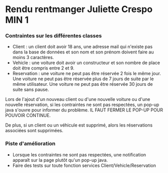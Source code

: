 # Rendu rentmanger Juliette Crespo MIN 1

### Contraintes sur les différentes classes
- Client : un client doit avoir 18 ans, une adresse mail qui n'existe pas dans la base de données et son nom et son prénom doivent faire au moins 3 caractères.
- Vehicle : une voiture doit avoir un constructeur et son nombre de place doit être compris entre 2 et 9.
- Reservation : une voiture ne peut pas être réservée 2 fois le même jour. Une voiture ne peut pas être réservée plus de 7 jours de suite par le même utilisateur. Une voiture ne peut pas être réservée 30 jours de suite sans pause.

Lors de l'ajout d'un nouveau client ou d'une nouvelle voiture ou d'une nouvelle réservation, si les contraintes ne sont pas respectées, un pop-up java s'ouvre pour informer du problème. 
IL FAUT FERMER LE POP-UP POUR POUVOIR CONTINUE.

De plus, si un client ou un véhicule est supprimé, alors les réservations associées sont supprimées.

### Piste d'amélioration
- Lorsque les contraintes ne sont pas respectées, une notification apparaît sur la page plutôt qu'un pop-up java.
- Faire des tests sur toute fonction services Client/Vehicle/Reservation
